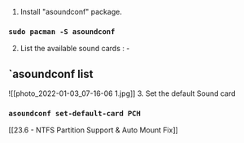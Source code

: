 1. Install "asoundconf" package.

### `sudo pacman -S asoundconf`

2. List the available sound cards : -

## `asoundconf list
![[photo_2022-01-03_07-16-06 1.jpg]]
3. Set the default Sound card

### `asoundconf set-default-card PCH`

[[23.6 - NTFS Partition Support & Auto Mount Fix]]



